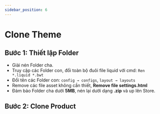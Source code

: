 ```yaml
---
sidebar_position: 6
---
```


# Clone Theme

## Bước 1: Thiết lập Folder ##
- Giải nén Folder cha.
- Truy cập các Folder con, đổi toàn bộ đuôi file liquid với cmd: `Ren *.liquid *.bwt`
- Đổi tên các Folder con: `config → configs`, `layout → layouts`
- Remove các file asset không cần thiết, **Remove file settings.html**
- Đảm bảo Folder cha dưới **5MB**, nén lại dưới dạng **.zip** và up lên Store.

## Bước 2: Clone Product